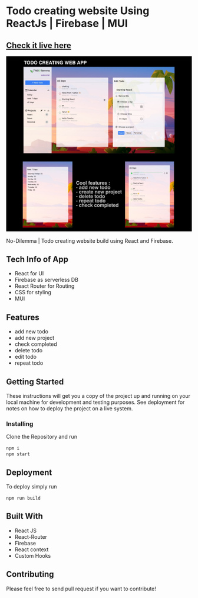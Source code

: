 # Todo creating website Using ReactJs | Firebase | MUI

## [Check it live here](https://no-dilemma.netlify.app/)

<img src="images/app-wall.png" />

No-Dilemma | Todo creating website build using React and Firebase.

## Tech Info of App

- React for UI
- Firebase as serverless DB
- React Router for Routing
- CSS for styling
- MUI

## Features

- add new todo
- add new project
- check completed
- delete todo
- edit todo
- repeat todo

## Getting Started

These instructions will get you a copy of the project up and running on your local machine for development and testing purposes. See deployment for notes on how to deploy the project on a live system.

### Installing

Clone the Repository and run

```
npm i
npm start
```

## Deployment

To deploy simply run

```
npm run build
```

## Built With

- React JS
- React-Router
- Firebase
- React context
- Custom Hooks

## Contributing

Please feel free to send pull request if you want to contribute!
